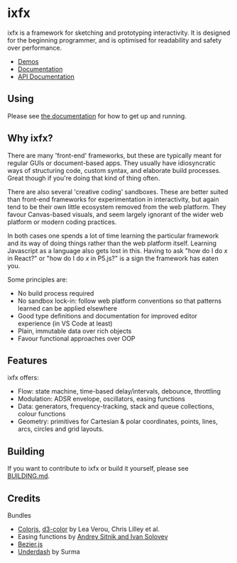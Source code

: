 # ixfx

ixfx is a framework for sketching and prototyping interactivity. It is designed for the beginning programmer, and is optimised for readability and safety over performance.

* [Demos](https://clinth.github.io/ixfx-demos/)
* [Documentation](https://clinth.github.io/ixfx-docs/)
* [API Documentation](https://clinth.github.io/ixfx/modules.html)

## Using

Please see [the documentation](https://clinth.github.io/ixfx-docs/) for how to get up and running.

## Why ixfx?

There are many 'front-end' frameworks, but these are typically meant for regular GUIs or document-based apps. They usually have idiosyncratic ways of structuring code, custom syntax, and elaborate build processes. Great though if you're doing that kind of thing often.

There are also several 'creative coding' sandboxes. These are better suited than front-end frameworks for experimentation in interactivity, but again tend to be their own little ecosystem removed from the web platform. They favour Canvas-based visuals, and seem largely ignorant of the wider web platform or modern coding practices.

In both cases one spends a lot of time learning the particular framework and its way of doing things rather than the web platform itself. Learning Javascript as a language also gets lost in this. Having to ask "how do I do _x_ in React?" or "how do I do _x_ in P5.js?" is a sign the framework has eaten you.

Some principles are:
* No build process required
* No sandbox lock-in: follow web platform conventions so that patterns learned can be applied elsewhere
* Good type definitions and documentation for improved editor experience (in VS Code at least)
* Plain, immutable data over rich objects
* Favour functional approaches over OOP

## Features

ixfx offers:
* Flow: state machine, time-based delay/intervals, debounce, throttling
* Modulation: ADSR envelope, oscillators, easing functions
* Data: generators, frequency-tracking, stack and queue collections, colour functions
* Geometry: primitives for Cartesian & polar coordinates, points, lines, arcs, circles and grid layouts.

## Building

If you want to contribute to ixfx or build it yourself, please see [BUILDING.md](BUILDING.md).

## Credits

Bundles
* [Colorjs](https://colorjs.io/), [d3-color](https://github.com/d3/d3-color/) by Lea Verou, Chris Lilley et al.
* Easing functions by [Andrey Sitnik and Ivan Solovev](https://easings.net/)
* [Bezier.js](https://github.com/Pomax/bezierjs)
* [Underdash](https://surma.github.io/underdash/) by Surma